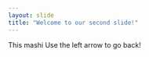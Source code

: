 ```yaml
---
layout: slide
title: "Welcome to our second slide!"
---
```

This mashi
Use the left arrow to go back!
